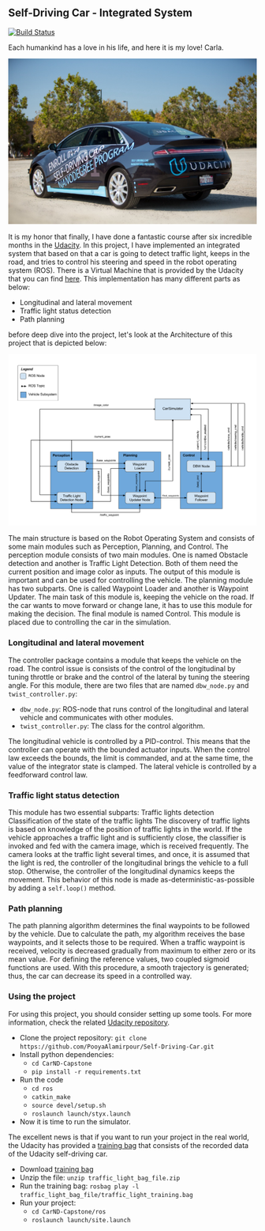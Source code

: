 ## Self-Driving Car - Integrated System

[![Build Status](https://travis-ci.org/joemccann/dillinger.svg?branch=master)](https://travis-ci.org/joemccann/dillinger)

Each humankind has a love in his life, and here it is my love! Carla.

![The target vehicle](imgs/MyLove.jpg)

It is my honor that finally, I have done a fantastic course after six incredible months in the [Udacity](https://www.udacity.com/). In this project, I have implemented an integrated system that based on that a car is going to detect traffic light, keeps in the road, and tries to control his steering and speed in the robot operating system (ROS). There is a Virtual Machine that is provided by the Udacity that you can find [here](https://s3-us-west-1.amazonaws.com/udacity-selfdrivingcar/Udacity_VM_Base_V1.0.0.zip).
This implementation has many different parts as below: 
* Longitudinal and lateral movement 
* Traffic light status detection
* Path planning

before deep dive into the project, let's look at the Architecture of this project that is depicted below:

![The target vehicle](imgs/ROS.png)

The main structure is based on the Robot Operating System and consists of some main modules such as Perception, Planning, and Control. The perception module consists of two main modules. One is named Obstacle detection and another is Traffic Light Detection. Both of them need the current position and image color as inputs. The output of this module is important and can be used for controlling the vehicle. The planning module has two subparts. One is called Waypoint Loader and another is Waypoint Updater. The main task of this module is, keeping the vehicle on the road. If the car wants to move forward or change lane, it has to use this module for making the decision. The final module is named Control. This module is placed due to controlling the car in the simulation.

### Longitudinal and lateral movement
The controller package contains a module that keeps the vehicle on the road. The control issue is consists of the control of the longitudinal by tuning throttle or brake and the control of the lateral by tuning the steering angle. For this module, there are two files that are named `dbw_node.py` and `twist_controller.py`:
* `dbw_node.py`: ROS-node that runs control of the longitudinal and lateral vehicle and communicates with other modules.
* `twist_controller.py`: The class for the control algorithm.

The longitudinal vehicle is controlled by a PID-control. This means that the controller can operate with the bounded actuator inputs. When the control law exceeds the bounds, the limit is commanded, and at the same time, the value of the integrator state is clamped. The lateral vehicle is controlled by a feedforward control law. 

### Traffic light status detection
This module has two essential subparts: 
Traffic lights detection
Classification of the state of the traffic lights
The discovery of traffic lights is based on knowledge of the position of traffic lights in the world. If the vehicle approaches a traffic light and is sufficiently close, the classifier is invoked and fed with the camera image, which is received frequently. The camera looks at the traffic light several times, and once, it is assumed that the light is red, the controller of the longitudinal brings the vehicle to a full stop. Otherwise, the controller of the longitudinal dynamics keeps the movement. This behavior of this node is made as-deterministic-as-possible by adding a `self.loop()` method. 

### Path planning
The path planning algorithm determines the final waypoints to be followed by the vehicle. Due to calculate the path, my algorithm receives the base waypoints, and it selects those to be required. When a traffic waypoint is received, velocity is decreased gradually from maximum to either zero or its mean value. For defining the reference values, two coupled sigmoid functions are used. With this procedure, a smooth trajectory is generated; thus, the car can decrease its speed in a controlled way.

### Using the project
For using this project, you should consider setting up some tools. For more information, check the related [Udacity repository](https://github.com/udacity/CarND-Capstone).
* Clone the project repository: `git clone https://github.com/PooyaAlamirpour/Self-Driving-Car.git`
* Install python dependencies: 
	* `cd CarND-Capstone`
	* `pip install -r requirements.txt`
* Run the code
	* `cd ros`
	* `catkin_make`
	* `source devel/setup.sh`
	* `roslaunch launch/styx.launch`
* Now it is time to run the simulator.	

The excellent news is that if you want to run your project in the real world, the Udacity has provided a [training bag](https://s3-us-west-1.amazonaws.com/udacity-selfdrivingcar/traffic_light_bag_file.zip) that consists of the recorded data of the Udacity self-driving car. 
* Download [training bag](https://s3-us-west-1.amazonaws.com/udacity-selfdrivingcar/traffic_light_bag_file.zip)
* Unzip the file: `unzip traffic_light_bag_file.zip`
* Run the training bag: `rosbag play -l traffic_light_bag_file/traffic_light_training.bag`
* Run your project: 
	* `cd CarND-Capstone/ros`
	* `roslaunch launch/site.launch`
